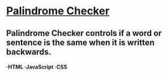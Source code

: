 # [Palindrome Checker](https://mehmet-karakaya.github.io/palindrome-checker/)
## Palindrome Checker controls if a word or sentence is the same when it is written backwards.
#### ·HTML ·JavaScript ·CSS
